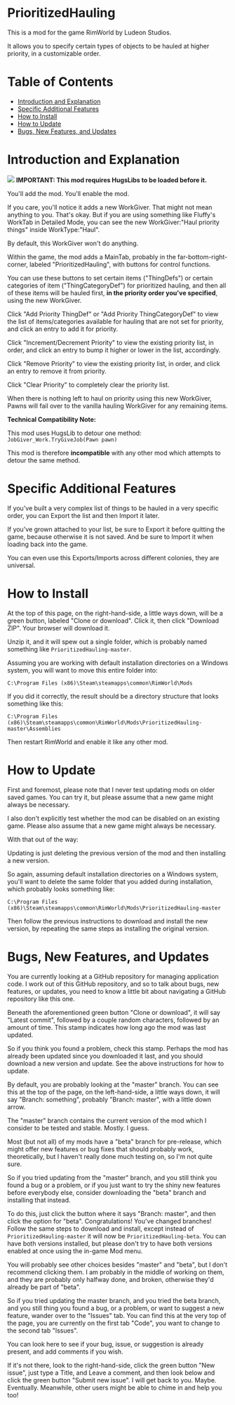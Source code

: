 # PrioritizedHauling

This is a mod for the game RimWorld by Ludeon Studios.

It allows you to specify certain types of objects to be hauled at higher priority, in a customizable order.

# Table of Contents

* [Introduction and Explanation](#introduction-and-explanation)
* [Specific Additional Features](#specific-additional-features)
* [How to Install](#how-to-install)
* [How to Update](#how-to-update)
* [Bugs, New Features, and Updates](#bugs-new-features-and-updates)

# Introduction and Explanation

[![](http://i.imgur.com/9L4f8u7.png)](https://ludeon.com/forums/index.php?topic=28066.0) **IMPORTANT: This mod requires HugsLibs to be loaded before it.**

You'll add the mod. You'll enable the mod.

If you care, you'll notice it adds a new WorkGiver. That might not mean anything to you. That's okay. But if you are using something like Fluffy's WorkTab in Detailed Mode, you can see the new WorkGiver:"Haul priority things" inside WorkType:"Haul".

By default, this WorkGiver won't do anything.

Within the game, the mod adds a MainTab, probably in the far-bottom-right-corner, labeled "PrioritizedHauling", with buttons for control functions.

You can use these buttons to set certain items ("ThingDefs") or certain categories of item ("ThingCategoryDef") for prioritized hauling, and then all of these items will be hauled first, **in the priority order you've specified**, using the new WorkGiver.

Click "Add Priority ThingDef" or "Add Priority ThingCategoryDef" to view the list of items/categories available for hauling that are not set for priority, and click an entry to add it for priority.

Click "Increment/Decrement Priority" to view the existing priority list, in order, and click an entry to bump it higher or lower in the list, accordingly.

Click "Remove Priority" to view the existing priority list, in order, and click an entry to remove it from priority.

Click "Clear Priority" to completely clear the priority list.

When there is nothing left to haul on priority using this new WorkGiver, Pawns will fail over to the vanilla hauling WorkGiver for any remaining items.

**Technical Compatibility Note:**

This mod uses HugsLib to detour one method: `JobGiver_Work.TryGiveJob(Pawn pawn)`

This mod is therefore **incompatible** with any other mod which attempts to detour the same method.

# Specific Additional Features

If you've built a very complex list of things to be hauled in a very specific order, you can Export the list and then Import it later.

If you've grown attached to your list, be sure to Export it before quitting the game, because otherwise it is not saved. And be sure to Import it when loading back into the game.

You can even use this Exports/Imports across different colonies, they are universal.

# How to Install

At the top of this page, on the right-hand-side, a little ways down, will be a green button, labeled "Clone or download". Click it, then click "Download ZIP". Your browser will download it.

Unzip it, and it will spew out a single folder, which is probably named something like `PrioritizedHauling-master`.

Assuming you are working with default installation directories on a Windows system, you will want to move this entire folder into:

`C:\Program Files (x86)\Steam\steamapps\common\RimWorld\Mods`

If you did it correctly, the result should be a directory structure that looks something like this:

`C:\Program Files (x86)\Steam\steamapps\common\RimWorld\Mods\PrioritizedHauling-master\Assemblies`

Then restart RimWorld and enable it like any other mod.

# How to Update

First and foremost, please note that I never test updating mods on older saved games. You can try it, but please assume that a new game might always be necessary.

I also don't explicitly test whether the mod can be disabled on an existing game. Please also assume that a new game might always be necessary.

With that out of the way:

Updating is just deleting the previous version of the mod and then installing a new version.

So again, assuming default installation directories on a Windows system, you'll want to delete the same folder that you added during installation, which probably looks something like:

`C:\Program Files (x86)\Steam\steamapps\common\RimWorld\Mods\PrioritizedHauling-master`

Then follow the previous instructions to download and install the new version, by repeating the same steps as installing the original version.

# Bugs, New Features, and Updates

You are currently looking at a GitHub repository for managing application code. I work out of this GitHub repository, and so to talk about bugs, new features, or updates, you need to know a little bit about navigating a GitHub repository like this one.

Beneath the aforementioned green button "Clone or download", it will say "Latest commit", followed by a couple random characters, followed by an amount of time. This stamp indicates how long ago the mod was last updated.

So if you think you found a problem, check this stamp. Perhaps the mod has already been updated since you downloaded it last, and you should download a new version and update. See the above instructions for how to update.

By default, you are probably looking at the "master" branch. You can see this at the top of the page, on the left-hand-side, a little ways down, it will say "Branch: something", probably "Branch: master", with a little down arrow.

The "master" branch contains the current version of the mod which I consider to be tested and stable. Mostly. I guess.

Most (but not all) of my mods have a "beta" branch for pre-release, which might offer new features or bug fixes that should probably work, theoretically, but I haven't really done much testing on, so I'm not quite sure.

So if you tried updating from the "master" branch, and you still think you found a bug or a problem, or if you just want to try the shiny new features before everybody else, consider downloading the "beta" branch and installing that instead.

To do this, just click the button where it says "Branch: master", and then click the option for "beta". Congratulations! You've changed branches! Follow the same steps to download and install, except instead of `PrioritizedHauling-master` it will now be `PrioritizedHauling-beta`. You can have both versions installed, but please don't try to have both versions enabled at once using the in-game Mod menu.

You will probably see other choices besides "master" and "beta", but I don't recommend clicking them. I am probably in the middle of working on them, and they are probably only halfway done, and broken, otherwise they'd already be part of "beta".

So if you tried updating the master branch, and you tried the beta branch, and you still thing you found a bug, or a problem, or want to suggest a new feature, wander over to the "Issues" tab. You can find this at the very top of the page, you are currently on the first tab "Code", you want to change to the second tab "Issues".

You can look here to see if your bug, issue, or suggestion is already present, and add comments if you wish.

If it's not there, look to the right-hand-side, click the green button "New issue", just type a Title, and Leave a comment, and then look below and click the green button "Submit new issue". I will get back to you. Maybe. Eventually. Meanwhile, other users might be able to chime in and help you too!
